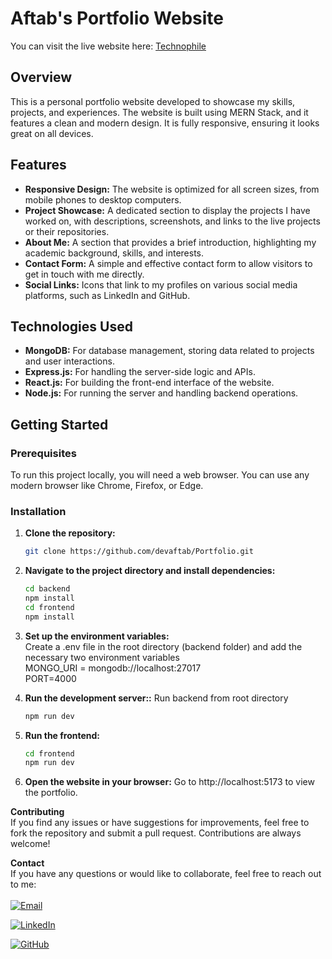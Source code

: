 # Aftab's Portfolio Website
You can visit the live website here: [Technophile](https://devaftab.vercel.app/)

## Overview

This is a personal portfolio website developed to showcase my skills, projects, and experiences. The website is built using MERN Stack, and it features a clean and modern design. It is fully responsive, ensuring it looks great on all devices.

## Features

- **Responsive Design:** The website is optimized for all screen sizes, from mobile phones to desktop computers.
- **Project Showcase:** A dedicated section to display the projects I have worked on, with descriptions, screenshots, and links to the live projects or their repositories.
- **About Me:** A section that provides a brief introduction, highlighting my academic background, skills, and interests.
- **Contact Form:** A simple and effective contact form to allow visitors to get in touch with me directly.
- **Social Links:** Icons that link to my profiles on various social media platforms, such as LinkedIn and GitHub.

## Technologies Used

- **MongoDB:** For database management, storing data related to projects and user interactions.
- **Express.js:** For handling the server-side logic and APIs.
- **React.js:** For building the front-end interface of the website.
- **Node.js:** For running the server and handling backend operations.

## Getting Started

### Prerequisites<br/>

To run this project locally, you will need a web browser. You can use any modern browser like Chrome, Firefox, or Edge.

### Installation

1. **Clone the repository:**

   ```bash
   git clone https://github.com/devaftab/Portfolio.git
   
2. **Navigate to the project directory and install dependencies:**

   ```bash
   cd backend
   npm install
   cd frontend
   npm install

3. **Set up the environment variables:**<br/>
   Create a .env file in the root directory (backend folder) and add the necessary two environment variables <br/>
   MONGO_URI = mongodb://localhost:27017<br/>
   PORT=4000

4. **Run the development server::**
   Run backend from root directory
   ```bash
   npm run dev
   
5. **Run the frontend:**
   ```bash
   cd frontend
   npm run dev
   
6. **Open the website in your browser:**
   Go to http://localhost:5173 to view the portfolio.

**Contributing**<br/>
  If you find any issues or have suggestions for improvements, feel free to fork the repository and submit a pull request. Contributions are always welcome!<br/>

**Contact**<br/>
  If you have any questions or would like to collaborate, feel free to reach out to me:<br/><br/>
  [![Email](https://img.shields.io/badge/Email-Contact-red?logo=gmail)](mailto:web.dev.aftab@gamil.com)<br/>
  
  [![LinkedIn](https://img.shields.io/badge/LinkedIn-Profile-blue?logo=linkedin)](https://www.linkedin.com/in/devaftab/) <br/>
  
  [![GitHub](https://img.shields.io/badge/GitHub-Profile-black?logo=github)](https://github.com/devaftab/)
